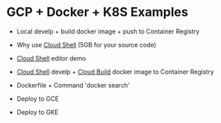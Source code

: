 # GCP + Docker + K8S Examples

- Local develp + build docker image + push to Container Registry

- Why use [Cloud Shell] (5GB for your source code)

- [Cloud Shell] editor demo

- [Cloud Shell] develp + [Cloud Build] docker image to Container Registry

- Dockerfile + Command 'docker search'

- Deploy to GCE

- Deploy to GKE

[Cloud Build]: https://cloud.google.com/cloud-build/?hl=zh-tw
[Cloud Shell]: https://cloud.google.com/shell/?hl=zh-tw

